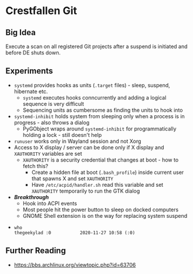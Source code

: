 # Crestfallen Git

## Big Idea

Execute a scan on all registered Git projects after a suspend is initiated and before DE shuts down.

## Experiments

- `systemd` provides hooks as units (`.target` files) - sleep, suspend, hibernate etc.
  - `systemd` executes hooks conncurrently and adding a logical sequence is very difficult
  - Sequencing units as cumbersome as finding the units to hook into
- `systemd-inhibit` holds system from sleeping only when a process is in progress - also throws a dialog
  - PyGObject wraps around `systemd-inhibit` for programmatically holding a lock - still doesn't help
- `runuser` works only in Wayland session and not Xorg
- Access to X display / server can be done only if X display and `XAUTHORITY` variables are set
  - `XAUTHORITY` is a security credential that changes at boot - how to fetch this?
    - Create a hidden file at boot (`.bash_profile`) inside current user that spawns X and set `XAUTHORITY`
    - Have `/etc/acpid/handler.sh` read this variable and set `XAUTHORITY` temporarily to run the GTK dialog
- **_Breakthrough_**
  - Hook into ACPI events
  - Most people hit the power button to sleep on docked computers
  - GNOME Shell extension is on the way for replacing system suspend
- ```
  who
  thegeekylad :0           2020-11-27 10:58 (:0)
  ```

## Further Reading

- https://bbs.archlinux.org/viewtopic.php?id=63706